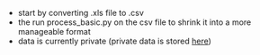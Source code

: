 - start by converting .xls file to .csv
- the run process_basic.py on the csv file to shrink it into a more manageable format
- data is currently private (private data is stored [here](https://drive.google.com/drive/folders/1HeYXJGwuntEYVXA8UCJ7ktkhJLG2uP5I))